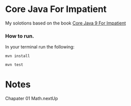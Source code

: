 # Core Java For Impatient

My solotions based on the book [Core Java 9 For Impatient](https://www.amazon.com/Core-Java-SE-9-Impatient/dp/0134694724)

### How to run.

In your terminal run the following:

```
mvn install

mvn test
```


# Notes

Chapater 01
Math.nextUp
